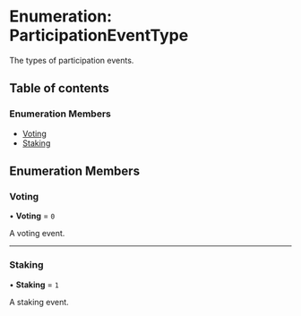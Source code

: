 # Enumeration: ParticipationEventType

The types of participation events.

## Table of contents

### Enumeration Members

- [Voting](ParticipationEventType.md#voting)
- [Staking](ParticipationEventType.md#staking)

## Enumeration Members

### Voting

• **Voting** = ``0``

A voting event.

___

### Staking

• **Staking** = ``1``

A staking event.
